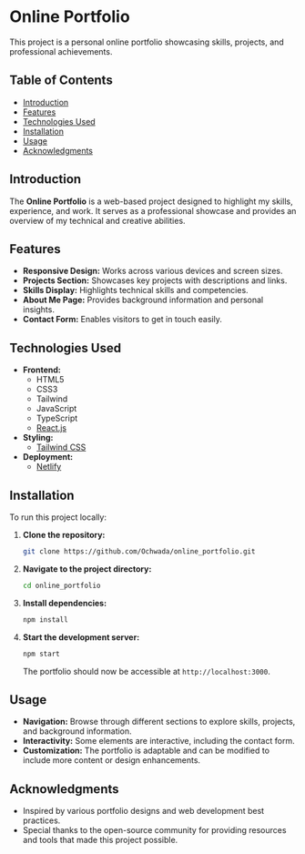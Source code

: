 # Online Portfolio

This project is a personal online portfolio showcasing skills, projects, and professional achievements.

## Table of Contents

- [Introduction](#introduction)
- [Features](#features)
- [Technologies Used](#technologies-used)
- [Installation](#installation)
- [Usage](#usage)
- [Acknowledgments](#acknowledgments)

## Introduction

The **Online Portfolio** is a web-based project designed to highlight my skills, experience, and work. It serves as a professional showcase and provides an overview of my technical and creative abilities.

## Features

- **Responsive Design:** Works across various devices and screen sizes.
- **Projects Section:** Showcases key projects with descriptions and links.
- **Skills Display:** Highlights technical skills and competencies.
- **About Me Page:** Provides background information and personal insights.
- **Contact Form:** Enables visitors to get in touch easily.

## Technologies Used

- **Frontend:**
  - HTML5
  - CSS3
  - Tailwind
  - JavaScript
  - TypeScript
  - [React.js](https://reactjs.org/)
- **Styling:**
  - [Tailwind CSS](https://tailwindcss.com/)
- **Deployment:**
  - [Netlify](https://www.netlify.com/)

## Installation

To run this project locally:

1. **Clone the repository:**
   ```bash
   git clone https://github.com/Ochwada/online_portfolio.git
   ```
2. **Navigate to the project directory:**
   ```bash
   cd online_portfolio
   ```
3. **Install dependencies:**
   ```bash
   npm install
   ```
4. **Start the development server:**
   ```bash
   npm start
   ```
   The portfolio should now be accessible at `http://localhost:3000`.

## Usage

- **Navigation:** Browse through different sections to explore skills, projects, and background information.
- **Interactivity:** Some elements are interactive, including the contact form.
- **Customization:** The portfolio is adaptable and can be modified to include more content or design enhancements.

## Acknowledgments

- Inspired by various portfolio designs and web development best practices.
- Special thanks to the open-source community for providing resources and tools that made this project possible.
